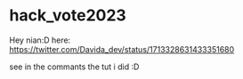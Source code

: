 # hack_vote2023

Hey nian:D 
here:  https://twitter.com/Davida_dev/status/1713328631433351680

see in the commants the tut i did :D

